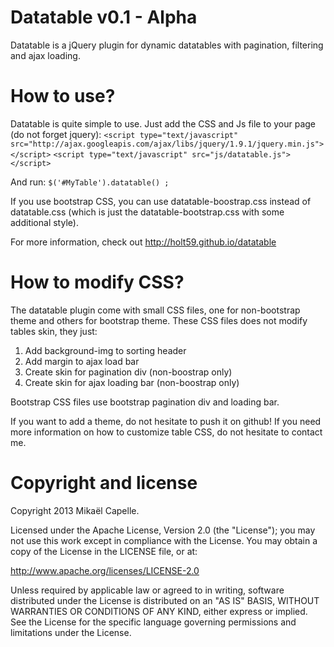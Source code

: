 Datatable v0.1 - Alpha
=========

Datatable is a jQuery plugin for dynamic datatables with pagination, filtering and ajax loading.

How to use?
===========

Datatable is quite simple to use. Just add the CSS and Js file to your page (do not forget jquery):
`<script type="text/javascript" src="http://ajax.googleapis.com/ajax/libs/jquery/1.9.1/jquery.min.js"></script>` 
`<script type="text/javascript" src="js/datatable.js"></script>`

And run:
`$('#MyTable').datatable() ;`

If you use bootstrap CSS, you can use datatable-boostrap.css instead of datatable.css (which is just the datatable-bootstrap.css with some additional style).

For more information, check out http://holt59.github.io/datatable

How to modify CSS?
==================

The datatable plugin come with small CSS files, one for non-bootstrap theme and others for bootstrap theme. These CSS files does not modify tables skin, they just:
1. Add background-img to sorting header
2. Add margin to ajax load bar
3. Create skin for pagination div (non-boostrap only)
4. Create skin for ajax loading bar (non-boostrap only)

Bootstrap CSS files use bootstrap pagination div and loading bar.

If you want to add a theme, do not hesitate to push it on github! If you need more information on how to customize table CSS, do not hesitate to contact me.

Copyright and license
=====================

Copyright 2013 Mikaël Capelle.

Licensed under the Apache License, Version 2.0 (the "License"); you may not use this work except in compliance with the License. You may obtain a copy of the License in the LICENSE file, or at:

http://www.apache.org/licenses/LICENSE-2.0

Unless required by applicable law or agreed to in writing, software distributed under the License is distributed on an "AS IS" BASIS, WITHOUT WARRANTIES OR CONDITIONS OF ANY KIND, either express or implied. See the License for the specific language governing permissions and limitations under the License.
